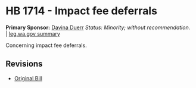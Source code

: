 # HB 1714 - Impact fee deferrals
**Primary Sponsor:** [Davina Duerr](/person/leg/duerr_da.md)
*Status: Minority; without recommendation.* | [leg.wa.gov summary](https://app.leg.wa.gov/billsummary?BillNumber=1714&Year=2021)

Concerning impact fee deferrals.

## Revisions
* [Original Bill](1/)